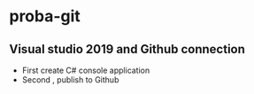 # proba-git

## Visual studio 2019 and Github connection
- First create C# console application
- Second , publish to Github
